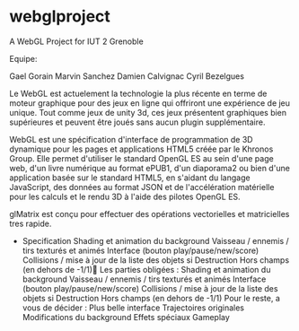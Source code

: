 # webglproject
A WebGL Project for IUT 2 Grenoble

Equipe:

Gael Gorain
Marvin Sanchez
Damien Calvignac
Cyril Bezelgues

Le WebGL est actuelement la technologie la plus récente en terme de moteur graphique pour des jeux en ligne qui offriront
une expérience de jeu unique. 
Tout comme jeux de unity 3d, ces jeux présentent graphiques bien supérieures et peuvent être joués sans aucun 
plugin supplémentaire. 

WebGL est une spécification d'interface de programmation de 3D dynamique pour les pages et applications HTML5 créée
par le Khronos Group. Elle permet d'utiliser le standard OpenGL ES au sein d'une page web, d'un livre numérique au
format ePUB1, d'un diaporama2 ou bien d'une application basée sur le standard HTML5, en s'aidant du langage JavaScript,
des données au format JSON et de l'accélération matérielle pour les calculs et le rendu 3D à l'aide des pilotes OpenGL ES.

glMatrix est conçu pour effectuer des opérations vectorielles et matricielles tres rapide.


* Specification
Shading et animation du background
Vaisseau / ennemis / tirs texturés et animés
Interface (bouton play/pause/new/score)
Collisions / mise à jour de la liste des objets si
Destruction
Hors champs (en dehors de -1/1) Les parties obligées :
Shading et animation du background
Vaisseau / ennemis / tirs texturés et animés
Interface (bouton play/pause/new/score)
Collisions / mise à jour de la liste des objets si
Destruction
Hors champs (en dehors de -1/1)
Pour le reste, a vous de décider :
Plus belle interface
Trajectoires originales
Modifications du background
Effets spéciaux
Gameplay
